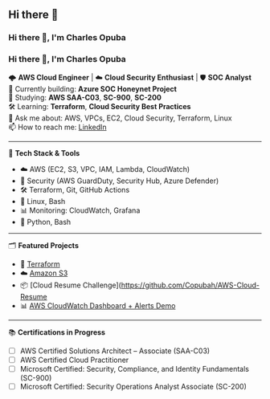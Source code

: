 ## Hi there 👋

### Hi there 👋, I'm Charles Opuba

### Hi there 👋, I'm Charles Opuba

🌩 **AWS Cloud Engineer** | ☁️ **Cloud Security Enthusiast** | 🛡️ **SOC Analyst**  
🔭 Currently building: **Azure SOC Honeynet Project**  
📘 Studying: **AWS SAA-C03**, **SC-900**, **SC-200**  
🛠️ Learning: **Terraform**, **Cloud Security Best Practices**  
💬 Ask me about: AWS, VPCs, EC2, Cloud Security, Terraform, Linux  
📫 How to reach me: [LinkedIn](https://www.linkedin.com/in/your-link)  

---

🧰 **Tech Stack & Tools**

- ☁️ AWS (EC2, S3, VPC, IAM, Lambda, CloudWatch)
- 🔐 Security (AWS GuardDuty, Security Hub, Azure Defender)
- 🛠 Terraform, Git, GitHub Actions
- 🐧 Linux, Bash
- 📊 Monitoring: CloudWatch, Grafana
- 📜 Python, Bash

---

🗂️ **Featured Projects**

- 🔐 [Terraform](https://github.com/Copubah/Terraform-Deployment)
- ☁️ [Amazon S3](https://github.com/Copubah/Host-a-Website-on-Amazon-S3)
- 📦 [Cloud Resume Challenge](https://github.com/Copubah/AWS-Cloud-Resume
- 📊 [AWS CloudWatch Dashboard + Alerts Demo](https://github.com/Copubah/Cloudwatch-Alarm)

---

📚 **Certifications in Progress**

- [ ] AWS Certified Solutions Architect – Associate (SAA-C03)
- [ ] AWS Certified Cloud Practitioner
- [ ] Microsoft Certified: Security, Compliance, and Identity Fundamentals (SC-900)
- [ ] Microsoft Certified: Security Operations Analyst Associate (SC-200)
